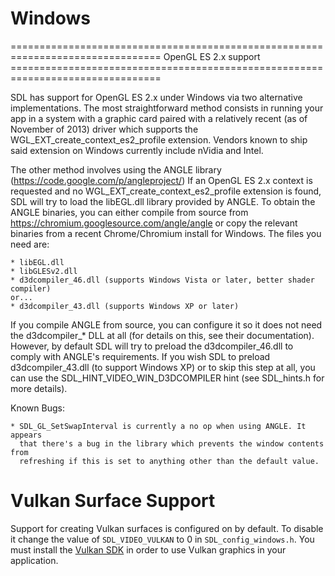 Windows
================================================================================

================================================================================ OpenGL ES 2.x support ================================================================================

SDL has support for OpenGL ES 2.x under Windows via two alternative implementations. The most straightforward method consists in running your app in a system with a graphic card paired with a
relatively recent (as of November of 2013) driver which supports the WGL_EXT_create_context_es2_profile extension. Vendors known to ship said extension on Windows currently include nVidia and Intel.

The other method involves using the ANGLE library (https://code.google.com/p/angleproject/)
If an OpenGL ES 2.x context is requested and no WGL_EXT_create_context_es2_profile extension is found, SDL will try to load the libEGL.dll library provided by ANGLE. To obtain the ANGLE binaries, you
can either compile from source from
https://chromium.googlesource.com/angle/angle or copy the relevant binaries from a recent Chrome/Chromium install for Windows. The files you need are:

    * libEGL.dll
    * libGLESv2.dll
    * d3dcompiler_46.dll (supports Windows Vista or later, better shader compiler)
    or...
    * d3dcompiler_43.dll (supports Windows XP or later)

If you compile ANGLE from source, you can configure it so it does not need the d3dcompiler_* DLL at all (for details on this, see their documentation). However, by default SDL will try to preload the
d3dcompiler_46.dll to comply with ANGLE's requirements. If you wish SDL to preload d3dcompiler_43.dll (to support Windows XP) or to skip this step at all, you can use the
SDL_HINT_VIDEO_WIN_D3DCOMPILER hint (see SDL_hints.h for more details).

Known Bugs:

    * SDL_GL_SetSwapInterval is currently a no op when using ANGLE. It appears
      that there's a bug in the library which prevents the window contents from
      refreshing if this is set to anything other than the default value.

Vulkan Surface Support
==============

Support for creating Vulkan surfaces is configured on by default. To disable it change the value of `SDL_VIDEO_VULKAN` to 0 in `SDL_config_windows.h`. You must install
the [Vulkan SDK](https://www.lunarg.com/vulkan-sdk/) in order to use Vulkan graphics in your application.
